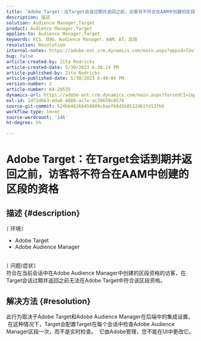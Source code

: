 ```yaml
---
title: 'Adobe Target：在Target会话过期并返回之前，访客将不符合在AAM中创建的区段的资格'
description: 描述
solution: Audience Manager,Target
product: Audience Manager,Target
applies-to: Audience Manager,Target
keywords: KCS、目标、Audience Manager、AAM、AT、区段
resolution: Resolution
internal-notes: https://adobe-ent.crm.dynamics.com/main.aspx?appid=f2e74f34-7119-ea11-a811-000d3a5936c5&forceUCI=1&newWindow=true&pagetype=entityrecord&etn=knowledgearticle&id=45e8e885-2b47-e911-a952-000d3a34ebb5
bug: false
article-created-by: Zita Rodricks
article-created-date: 5/30/2023 6:38:14 PM
article-published-by: Zita Rodricks
article-published-date: 5/30/2023 6:40:04 PM
version-number: 2
article-number: KA-20535
dynamics-url: https://adobe-ent.crm.dynamics.com/main.aspx?forceUCI=1&pagetype=entityrecord&etn=knowledgearticle&id=0088281f-19ff-ed11-8f6e-6045bd0063aa
exl-id: 1d72d663-eda6-4888-ac7e-ac39659c0570
source-git-commit: 524bb46260459809cbaef68d5b8532d61fd13fbb
workflow-type: tm+mt
source-wordcount: '146'
ht-degree: 5%

---
```


# Adobe Target：在Target会话到期并返回之前，访客将不符合在AAM中创建的区段的资格

## 描述 {#description}

`[` 环境`]` <br>
- Adobe Target
- Adobe Audience Manager

<br>`[` 问题/症状`]` <br>
符合在当前会话中在Adobe Audience Manager中创建的区段资格的访客，在Target会话过期并返回之前无法在Adobe Target中符合该区段资格。


## 解决方法 {#resolution}


此行为取决于Adobe Target和Adobe Audience Manager在后端中的集成设置。  在这种情况下，Target会配置Target在每个会话中检查Adobe Audience Manager区段一次，而不是实时检查。  它由Adobe管理，您不能在UI中更改它。
